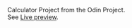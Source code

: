 Calculator Project from the Odin Project. <br >
See [Live preview](https://pedrogf45.github.io/Calculator/).
